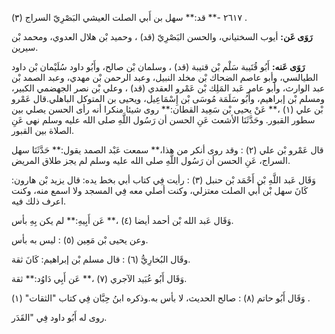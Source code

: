 ٢٦١٧ -** قد:** سهل بن أَبي الصلت العيشي البَصْرِيّ السراج (٣) .

**رَوَى عَن:** أيوب السختياني، والحسن البَصْرِيّ (قد) ، وحميد بْن هلال العدوي، ومحمد بْن سيرين.

**رَوَى عَنه:** أَبُو قُتَيبة سَلْم بْن قتيبة (قد) ، وسلمان بْن صالح، وأَبُو داود سُلَيْمان بْن داود الطيالسي، وأبو عاصم الضحاك بْن مخلد النبيل، وعبد الرحمن بْن مهدي، وعبد الصمد بْن عبد الوارث، وأبو عامر عَبد المَلِك بْن عَمْرو العقدي (قد) ، وعلي بْن نصر الجهضمي الكبير، ومسلم بْن إبراهيم، وأَبُو سَلَمَة مُوسَى بْن إِسْمَاعِيل، ويحيى بن المتوكل الباهلي.قال عَمْرو بْن علي (١) ،** عَنْ يحيى بْن سَعِيد القطان:** روى شيئا منكرا أنه رأى الحسن يصلي بين سطور القبور. وحَدَّثَنَا الأشعث عَنِ الحسن أن رَسُول اللَّهِ صلى الله عليه وسلم نهى عَنِ الصلاة بين القبور.

قال عَمْرو بْن علي (٢) : وقد روى أنكر من هذا،** سمعت عَبْد الصمد يقول:** حَدَّثَنَا سهل السراج، عَنِ الحسن أن رَسُول اللَّهِ صلى الله عليه وسلم لم يجز طلاق المريض.

وَقَال عَبد اللَّهِ بْن أَحْمَد بْن حنبل (٣) : رأيت فِي كتاب أبي بخط يده: قال يزيد بْن هارون: كَانَ سهل بْن أَبي الصلت معتزلي، وكنت أصلي معه فِي المسجد ولا اسمع منه، وكنت اعرف ذلك فيه.

وَقَال عَبد الله بْن أحمد أيضا (٤) ،** عَن أَبِيهِ:** لم يكن بِهِ بأس.

وعن يحيى بْن مَعِين (٥) : ليس به بأس.

وقَال البُخارِيُّ (٦) : قال مسلم بْن إبراهيم: كَانَ ثقة.

وَقَال أَبُو عُبَيد الآجري (٧) ،** عَن أَبِي دَاوُد:** ثقة.

وَقَال أَبُو حاتم (٨) : صالح الحديث، لا بأس به.وذكره ابنُ حِبَّان فِي كتاب "الثقات" (١) .

روى له أَبُو داود فِي "القَدَر.